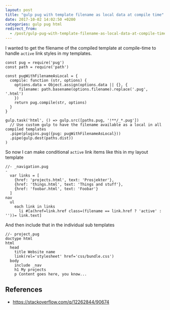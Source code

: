 ```yaml
---
layout: post
title: "gulp pug with template filename as local data at compile time"
date: 2017-10-02 14:02:50 +0200
categories: gulp pug html
redirect_from:
  - /post/gulp-pug-with-template-filename-as-local-data-at-compile-time
---
```


I wanted to get the filename of the compiled template at compile-time to handle `active` link styles in my templates.

    const pug = require('pug')
    const path = require('path')

    const pugWithFilenameAsLocal = {
      compile: function (str, options) {
        options.data = Object.assign(options.data || {}, {
          filename: path.basename(options.filename).replace('.pug', '.html')
        })
        return pug.compile(str, options)
      }
    }

    gulp.task('html', () => gulp.src([paths.pug, '!**/_*.pug'])
      // Use custom gulp to have the filename available as a local in all compiled templates
      .pipe(plugins.pug({pug: pugWithFilenameAsLocal}))
      .pipe(gulp.dest(paths.dist))
    )

So now I can make conditional `active` link items like this in my layout template

    //- _navigation.pug
    -
      var links = [
        {href: 'projects.html', text: 'Prosjekter'},
        {href: 'things.html', text: 'Things and stuff'},
        {href: 'foobar.html', text: 'Foobar'}
      ]
    nav
      ul
        each link in links
          li #[a(href=link.href class=(filename == link.href ? 'active' : ''))= link.text]

And then include that in the individual sub templates

    //- project.pug
    doctype html
    html
      head
        title Website name
        link(rel='stylesheet' href='css/bundle.css')
      body
        include _nav
        h1 My projects
        p Content goes here, you know...

## References
- https://stackoverflow.com/q/12262844/90674
